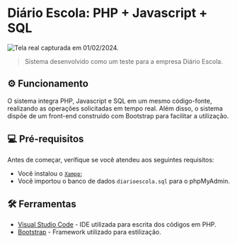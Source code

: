 # Diário Escola: PHP + Javascript + SQL

![Tela real capturada em 01/02/2024.](https://i.imgur.com/bpbXuRd.png)

> Sistema desenvolvido como um teste para a empresa Diário Escola.

## ⚙️ Funcionamento

O sistema integra PHP, Javascript e SQL em um mesmo código-fonte, realizando as operações solicitadas em tempo real. Além disso, o sistema dispõe de um front-end construído com Bootstrap para facilitar a utilização.

## 💻 Pré-requisitos

Antes de começar, verifique se você atendeu aos seguintes requisitos:
* Você instalou o [`Xampp`](https://www.apachefriends.org/pt_br/index.html);
* Você importou o banco de dados `diarioescola.sql` para o phpMyAdmin.

## 🛠️ Ferramentas

* [Visual Studio Code](https://code.visualstudio.com/) - IDE utilizada para escrita dos códigos em PHP.
* [Bootstrap](https://getbootstrap.com/) - Framework utilizado para estilização.
